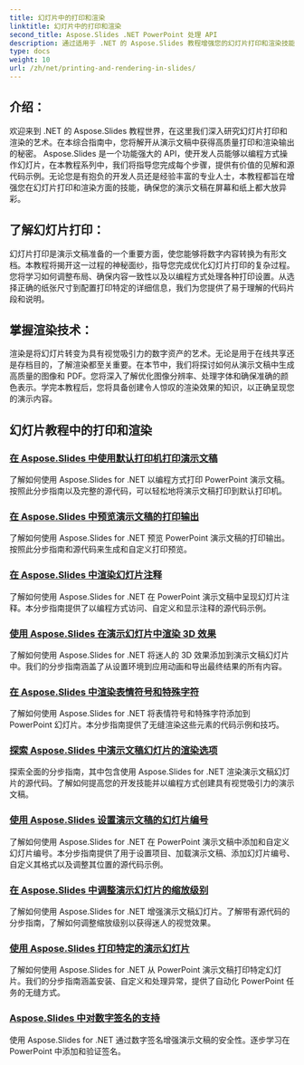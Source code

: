 ```yaml
---
title: 幻灯片中的打印和渲染
linktitle: 幻灯片中的打印和渲染
second_title: Aspose.Slides .NET PowerPoint 处理 API
description: 通过适用于 .NET 的 Aspose.Slides 教程增强您的幻灯片打印和渲染技能。逐步学习高质量输出的技术。现在就开始研究幻灯片操作吧！
type: docs
weight: 10
url: /zh/net/printing-and-rendering-in-slides/
---
```


## 介绍：

欢迎来到 .NET 的 Aspose.Slides 教程世界，在这里我们深入研究幻灯片打印和渲染的艺术。在本综合指南中，您将解开从演示文稿中获得高质量打印和渲染输出的秘密。 Aspose.Slides 是一个功能强大的 API，使开发人员能够以编程方式操作幻灯片，在本教程系列中，我们将指导您完成每个步骤，提供有价值的见解和源代码示例。无论您是有抱负的开发人员还是经验丰富的专业人士，本教程都旨在增强您在幻灯片打印和渲染方面的技能，确保您的演示文稿在屏幕和纸上都大放异彩。

## 了解幻灯片打印：

幻灯片打印是演示文稿准备的一个重要方面，使您能够将数字内容转换为有形文档。本教程将揭开这一过程的神秘面纱，指导您完成优化幻灯片打印的复杂过程。您将学习如何调整布局、确保内容一致性以及以编程方式处理各种打印设置。从选择正确的纸张尺寸到配置打印特定的详细信息，我们为您提供了易于理解的代码片段和说明。

## 掌握渲染技术：

渲染是将幻灯片转变为具有视觉吸引力的数字资产的艺术。无论是用于在线共享还是存档目的，了解渲染都至关重要。在本节中，我们将探讨如何从演示文稿中生成高质量的图像和 PDF。您将深入了解优化图像分辨率、处理字体和确保准确的颜色表示。学完本教程后，您将具备创建令人惊叹的渲染效果的知识，以正确呈现您的演示内容。

## 幻灯片教程中的打印和渲染
### [在 Aspose.Slides 中使用默认打印机打印演示文稿](./printing-with-default-printer/)
了解如何使用 Aspose.Slides for .NET 以编程方式打印 PowerPoint 演示文稿。按照此分步指南以及完整的源代码，可以轻松地将演示文稿打印到默认打印机。
### [在 Aspose.Slides 中预览演示文稿的打印输出](./presentation-print-preview/)
了解如何使用 Aspose.Slides for .NET 预览 PowerPoint 演示文稿的打印输出。按照此分步指南和源代码来生成和自定义打印预览。
### [在 Aspose.Slides 中渲染幻灯片注释](./rendering-slide-comments/)
了解如何使用 Aspose.Slides for .NET 在 PowerPoint 演示文稿中呈现幻灯片注释。本分步指南提供了以编程方式访问、自定义和显示注释的源代码示例。
### [使用 Aspose.Slides 在演示幻灯片中渲染 3D 效果](./rendering-3d-effects/)
了解如何使用 Aspose.Slides for .NET 将迷人的 3D 效果添加到演示文稿幻灯片中。我们的分步指南涵盖了从设置环境到应用动画和导出最终结果的所有内容。
### [在 Aspose.Slides 中渲染表情符号和特殊字符](./rendering-emoji-special-characters/)
了解如何使用 Aspose.Slides for .NET 将表情符号和特殊字符添加到 PowerPoint 幻灯片。本分步指南提供了无缝渲染这些元素的代码示例和技巧。
### [探索 Aspose.Slides 中演示文稿幻灯片的渲染选项](./presentation-render-options/)
探索全面的分步指南，其中包含使用 Aspose.Slides for .NET 渲染演示文稿幻灯片的源代码。了解如何提高您的开发技能并以编程方式创建具有视觉吸引力的演示文稿。
### [使用 Aspose.Slides 设置演示文稿的幻灯片编号](./setting-slide-numbers/)
了解如何使用 Aspose.Slides for .NET 在 PowerPoint 演示文稿中添加和自定义幻灯片编号。本分步指南提供了用于设置项目、加载演示文稿、添加幻灯片编号、自定义其格式以及调整其位置的源代码示例。
### [在 Aspose.Slides 中调整演示幻灯片的缩放级别](./adjusting-zoom-level/)
了解如何使用 Aspose.Slides for .NET 增强演示文稿幻灯片。了解带有源代码的分步指南，了解如何调整缩放级别以获得迷人的视觉效果。
### [使用 Aspose.Slides 打印特定的演示幻灯片](./printing-specific-slides/)
了解如何使用 Aspose.Slides for .NET 从 PowerPoint 演示文稿打印特定幻灯片。我们的分步指南涵盖安装、自定义和处理异常，提供了自动化 PowerPoint 任务的无缝方式。
### [Aspose.Slides 中对数字签名的支持](./digital-signature-support/)
使用 Aspose.Slides for .NET 通过数字签名增强演示文稿的安全性。逐步学习在 PowerPoint 中添加和验证签名。